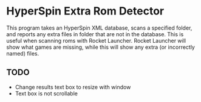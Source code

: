 # HyperSpin Extra Rom Detector
This program takes an HyperSpin XML database, scans a specified folder, and reports any extra files in folder that are not in the database.
This is useful when scanning roms with Rocket Launcher.  Rocket Launcher will show what games are missing, while this will show any extra (or incorrectly named) files.

## TODO
* Change results text box to resize with window
* Text box is not scrollable
